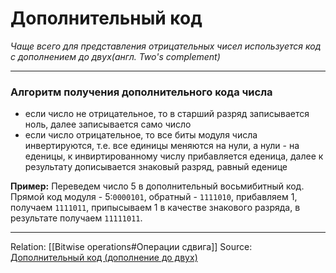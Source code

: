 # Дополнительный код
_Чаще всего для представления отрицательных чисел используется код с дополнением до двух(англ. Two's complement)_

---
### Алгоритм получения дополнительного кода числа
- если число не отрицательное, то в старший разряд записывается ноль, далее записывается само число
- если число отрицательное, то все биты модуля числа инвертируются, т.е. все единицы меняются на нули, а нули - на еденицы, к инвиртированному числу прибавляется еденица, далее к результату дописывается знаковый разряд, равный еденице

**Пример:**
Переведем число 5 в дополнительный восьмибитный код. Прямой код модуля - 5:`0000101`, обратный - `1111010`, прибавляем 1, получаем `1111011`, припысываем 1 в качестве знакового разряда, в результате получаем `11111011`.

---
Relation: [[Bitwise operations#Операции сдвига]]
Source: [Дополнительный код (дополнение до двух)](!https://neerc.ifmo.ru/wiki/index.php?title=%D0%9F%D1%80%D0%B5%D0%B4%D1%81%D1%82%D0%B0%D0%B2%D0%BB%D0%B5%D0%BD%D0%B8%D0%B5_%D1%86%D0%B5%D0%BB%D1%8B%D1%85_%D1%87%D0%B8%D1%81%D0%B5%D0%BB:_%D0%BF%D1%80%D1%8F%D0%BC%D0%BE%D0%B9_%D0%BA%D0%BE%D0%B4,_%D0%BA%D0%BE%D0%B4_%D1%81%D0%BE_%D1%81%D0%B4%D0%B2%D0%B8%D0%B3%D0%BE%D0%BC,_%D0%B4%D0%BE%D0%BF%D0%BE%D0%BB%D0%BD%D0%B8%D1%82%D0%B5%D0%BB%D1%8C%D0%BD%D1%8B%D0%B9_%D0%BA%D0%BE%D0%B4#.D0.94.D0.BE.D0.BF.D0.BE.D0.BB.D0.BD.D0.B8.D1.82.D0.B5.D0.BB.D1.8C.D0.BD.D1.8B.D0.B9_.D0.BA.D0.BE.D0.B4_.28.D0.B4.D0.BE.D0.BF.D0.BE.D0.BB.D0.BD.D0.B5.D0.BD.D0.B8.D0.B5_.D0.B4.D0.BE_.D0.B4.D0.B2.D1.83.D1.85.29)